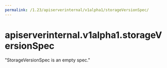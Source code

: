 ```yaml
---
permalink: /1.23/apiserverinternal/v1alpha1/storageVersionSpec/
---
```


# apiserverinternal.v1alpha1.storageVersionSpec

"StorageVersionSpec is an empty spec."